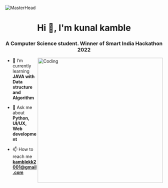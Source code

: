 ![MasterHead](https://thumbs.gfycat.com/BetterHandmadeGull-size_restricted.gif)
<h1 align="center">Hi 👋, I'm kunal kamble</h1>

<h3 align="center">A Computer Science student. Winner of Smart India Hackathon 2022</h3>
<img align="right" alt="Coding" width="400" src="https://camo.githubusercontent.com/cae12fddd9d6982901d82580bdf321d81fb299141098ca1c2d4891870827bf17/68747470733a2f2f6d69726f2e6d656469756d2e636f6d2f6d61782f313336302f302a37513379765349765f7430696f4a2d5a2e676966">

- 🌱 I’m currently learning **JAVA with Data structure and Algorithm**

- 💬 Ask me about **Python, UI/UX, Web development**

- 📫 How to reach me **kamblekk2001@gmail.com**
